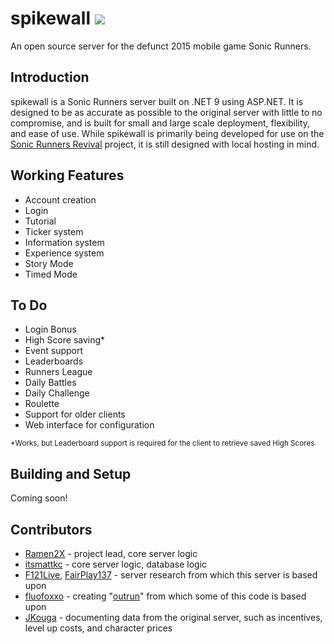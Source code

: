 
# spikewall <img src="https://img.shields.io/github/actions/workflow/status/Ramen2X/spikewall/dotnet.yml">
An open source server for the defunct 2015 mobile game Sonic Runners.

## Introduction
spikewall is a Sonic Runners server built on .NET 9 using ASP.NET. 
It is designed to be as accurate as possible to the original server with little to no compromise, and is built for small and large scale deployment, flexibility, and ease of use. While spikewall is primarily being developed for use on the [Sonic Runners Revival](https://sonicrunners.com) project, it is still designed with local hosting in mind.

## Working Features

- Account creation
- Login
- Tutorial
- Ticker system
- Information system
- Experience system
- Story Mode
- Timed Mode

## To Do

- Login Bonus
- High Score saving\*
- Event support
- Leaderboards
- Runners League
- Daily Battles
- Daily Challenge
- Roulette
- Support for older clients
- Web interface for configuration

 <sup>\*Works, but Leaderboard support is required for the client to retrieve saved High Scores</sup>

## Building and Setup

Coming soon!


## Contributors

 - [Ramen2X](https://github.com/Ramen2X) - project lead, core server logic
 - [itsmattkc](https://github.com/itsmattkc) - core server logic, database logic
 - [F121Live](https://github.com/F121Live), [FairPlay137](https://github.com/FairPlay137) - server research from which this server is based upon
 - [fluofoxxo](https://github.com/fluofoxxo) - creating "[outrun](https://github.com/fluofoxxo/outrun)" from which some of this code is based upon
 - [JKouga](https://github.com/JKouga) - documenting data from the original server, such as incentives, level up costs, and character prices

